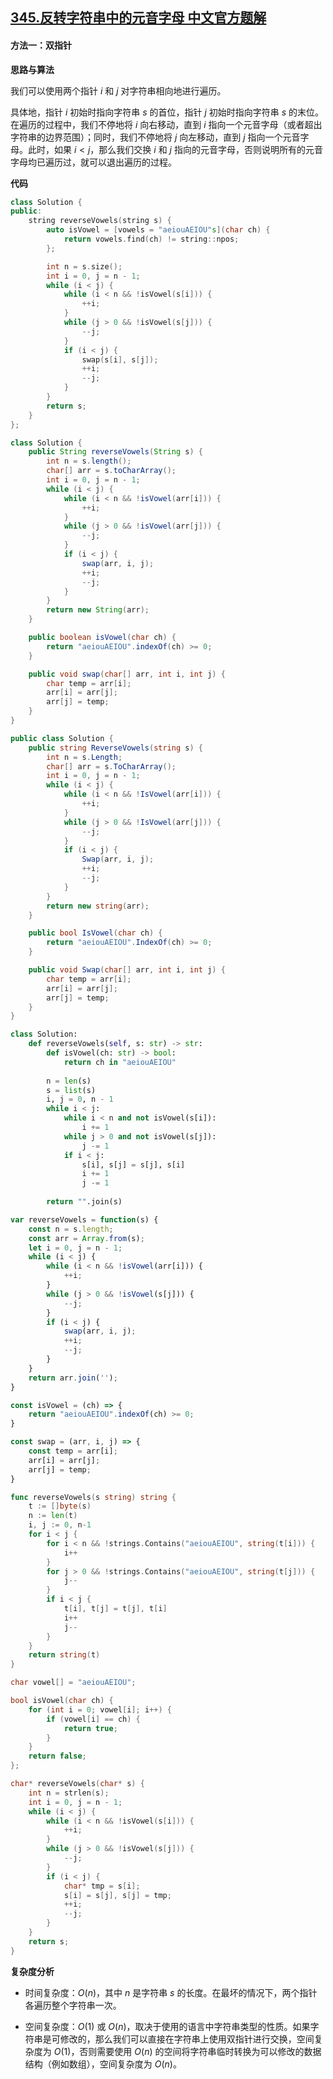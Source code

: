 ## [345.反转字符串中的元音字母 中文官方题解](https://leetcode.cn/problems/reverse-vowels-of-a-string/solutions/100000/fan-zhuan-zi-fu-chuan-zhong-de-yuan-yin-2bmos)

#### 方法一：双指针

**思路与算法**

我们可以使用两个指针 $i$ 和 $j$ 对字符串相向地进行遍历。

具体地，指针 $i$ 初始时指向字符串 $s$ 的首位，指针 $j$ 初始时指向字符串 $s$ 的末位。在遍历的过程中，我们不停地将 $i$ 向右移动，直到 $i$ 指向一个元音字母（或者超出字符串的边界范围）；同时，我们不停地将 $j$ 向左移动，直到 $j$ 指向一个元音字母。此时，如果 $i<j$，那么我们交换 $i$ 和 $j$ 指向的元音字母，否则说明所有的元音字母均已遍历过，就可以退出遍历的过程。

**代码**

```C++ [sol1-C++]
class Solution {
public:
    string reverseVowels(string s) {
        auto isVowel = [vowels = "aeiouAEIOU"s](char ch) {
            return vowels.find(ch) != string::npos;
        };

        int n = s.size();
        int i = 0, j = n - 1;
        while (i < j) {
            while (i < n && !isVowel(s[i])) {
                ++i;
            }
            while (j > 0 && !isVowel(s[j])) {
                --j;
            }
            if (i < j) {
                swap(s[i], s[j]);
                ++i;
                --j;
            }
        }
        return s;
    }
};
```

```Java [sol1-Java]
class Solution {
    public String reverseVowels(String s) {
        int n = s.length();
        char[] arr = s.toCharArray();
        int i = 0, j = n - 1;
        while (i < j) {
            while (i < n && !isVowel(arr[i])) {
                ++i;
            }
            while (j > 0 && !isVowel(arr[j])) {
                --j;
            }
            if (i < j) {
                swap(arr, i, j);
                ++i;
                --j;
            }
        }
        return new String(arr);
    }

    public boolean isVowel(char ch) {
        return "aeiouAEIOU".indexOf(ch) >= 0;
    }

    public void swap(char[] arr, int i, int j) {
        char temp = arr[i];
        arr[i] = arr[j];
        arr[j] = temp;
    }
}
```

```C# [sol1-C#]
public class Solution {
    public string ReverseVowels(string s) {
        int n = s.Length;
        char[] arr = s.ToCharArray();
        int i = 0, j = n - 1;
        while (i < j) {
            while (i < n && !IsVowel(arr[i])) {
                ++i;
            }
            while (j > 0 && !IsVowel(arr[j])) {
                --j;
            }
            if (i < j) {
                Swap(arr, i, j);
                ++i;
                --j;
            }
        }
        return new string(arr);
    }

    public bool IsVowel(char ch) {
        return "aeiouAEIOU".IndexOf(ch) >= 0;
    }

    public void Swap(char[] arr, int i, int j) {
        char temp = arr[i];
        arr[i] = arr[j];
        arr[j] = temp;
    }
}
```

```Python [sol1-Python3]
class Solution:
    def reverseVowels(self, s: str) -> str:
        def isVowel(ch: str) -> bool:
            return ch in "aeiouAEIOU"
        
        n = len(s)
        s = list(s)
        i, j = 0, n - 1
        while i < j:
            while i < n and not isVowel(s[i]):
                i += 1
            while j > 0 and not isVowel(s[j]):
                j -= 1
            if i < j:
                s[i], s[j] = s[j], s[i]
                i += 1
                j -= 1
        
        return "".join(s)
```

```JavaScript [sol1-JavaScript]
var reverseVowels = function(s) {
    const n = s.length;
    const arr = Array.from(s);
    let i = 0, j = n - 1;
    while (i < j) {
        while (i < n && !isVowel(arr[i])) {
            ++i;
        }
        while (j > 0 && !isVowel(s[j])) {
            --j;
        }
        if (i < j) {
            swap(arr, i, j);
            ++i;
            --j;
        }
    }
    return arr.join('');
}

const isVowel = (ch) => {
    return "aeiouAEIOU".indexOf(ch) >= 0;
}

const swap = (arr, i, j) => {
    const temp = arr[i];
    arr[i] = arr[j];
    arr[j] = temp;
}
```

```go [sol1-Golang]
func reverseVowels(s string) string {
    t := []byte(s)
    n := len(t)
    i, j := 0, n-1
    for i < j {
        for i < n && !strings.Contains("aeiouAEIOU", string(t[i])) {
            i++
        }
        for j > 0 && !strings.Contains("aeiouAEIOU", string(t[j])) {
            j--
        }
        if i < j {
            t[i], t[j] = t[j], t[i]
            i++
            j--
        }
    }
    return string(t)
}
```

```C [sol1-C]
char vowel[] = "aeiouAEIOU";

bool isVowel(char ch) {
    for (int i = 0; vowel[i]; i++) {
        if (vowel[i] == ch) {
            return true;
        }
    }
    return false;
};

char* reverseVowels(char* s) {
    int n = strlen(s);
    int i = 0, j = n - 1;
    while (i < j) {
        while (i < n && !isVowel(s[i])) {
            ++i;
        }
        while (j > 0 && !isVowel(s[j])) {
            --j;
        }
        if (i < j) {
            char* tmp = s[i];
            s[i] = s[j], s[j] = tmp;
            ++i;
            --j;
        }
    }
    return s;
}
```

**复杂度分析**

- 时间复杂度：$O(n)$，其中 $n$ 是字符串 $s$ 的长度。在最坏的情况下，两个指针各遍历整个字符串一次。

- 空间复杂度：$O(1)$ 或 $O(n)$，取决于使用的语言中字符串类型的性质。如果字符串是可修改的，那么我们可以直接在字符串上使用双指针进行交换，空间复杂度为 $O(1)$，否则需要使用 $O(n)$ 的空间将字符串临时转换为可以修改的数据结构（例如数组），空间复杂度为 $O(n)$。